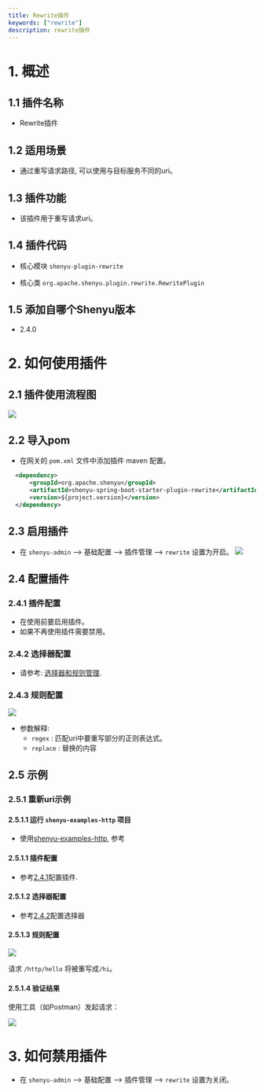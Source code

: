 ```yaml
---
title: Rewrite插件
keywords: ["rewrite"]
description: rewrite插件
---
```


# 1. 概述

## 1.1 插件名称

* Rewrite插件

## 1.2 适用场景

* 通过重写请求路径, 可以使用与目标服务不同的uri。

## 1.3 插件功能

* 该插件用于重写请求uri。

## 1.4 插件代码

* 核心模块 `shenyu-plugin-rewrite`

* 核心类 `org.apache.shenyu.plugin.rewrite.RewritePlugin`

## 1.5 添加自哪个Shenyu版本

* 2.4.0

# 2. 如何使用插件

## 2.1 插件使用流程图

![](/img/shenyu/plugin/rewrite/rewrite_use_zh.png)

## 2.2 导入pom

- 在网关的 `pom.xml` 文件中添加插件 maven 配置。

```xml
  <dependency>
      <groupId>org.apache.shenyu</groupId>
      <artifactId>shenyu-spring-boot-starter-plugin-rewrite</artifactId>
      <version>${project.version}</version>
  </dependency>
```

## 2.3 启用插件

- 在 `shenyu-admin` --> 基础配置 --> 插件管理 --> `rewrite` 设置为开启。
![](/img/shenyu/plugin/rewrite/rewrite_open.png)

## 2.4 配置插件

### 2.4.1 插件配置

* 在使用前要启用插件。
* 如果不再使用插件需要禁用。 

### 2.4.2 选择器配置

* 请参考: [选择器和规则管理](../../user-guide/admin-usage/selector-and-rule).

### 2.4.3 规则配置

![](/img/shenyu/plugin/rewrite/rewrite_rule_config.png)

* 参数解释:
  * `regex` : 匹配uri中要重写部分的正则表达式。
  * `replace` : 替换的内容

## 2.5 示例

### 2.5.1 重新uri示例

#### 2.5.1.1 运行 `shenyu-examples-http` 项目

* 使用[shenyu-examples-http](https://github.com/apache/incubator-shenyu/tree/master/shenyu-examples/shenyu-examples-http), 参考[](../../quick-start/quick-start-http#运行shenyu-examples-http项目)

#### 2.5.1.1 插件配置

* 参考[2.4.1](#241-插件配置)配置插件.

#### 2.5.1.2 选择器配置

* 参考[2.4.2](#242-选择器配置)配置选择器

#### 2.5.1.3 规则配置

![](/img/shenyu/plugin/rewrite/rewrite_example_rule.png)

请求 `/http/hello` 将被重写成`/hi`。

#### 2.5.1.4 验证结果

使用工具（如Postman）发起请求：

![](/img/shenyu/plugin/rewrite/rewrite_example_result.png)

# 3. 如何禁用插件

- 在 `shenyu-admin` --> 基础配置 --> 插件管理 --> `rewrite` 设置为关闭。

